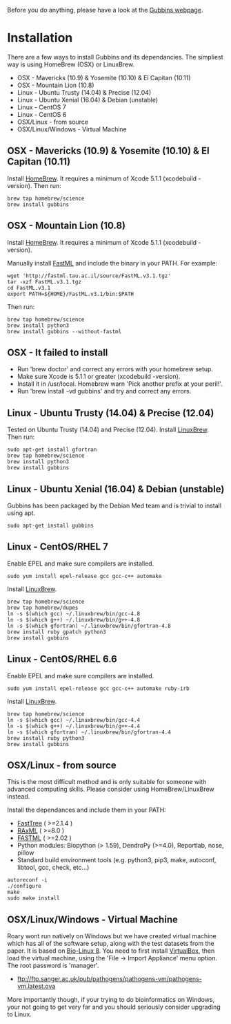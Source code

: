 Before you do anything, please have a look at the [Gubbins webpage](http://sanger-pathogens.github.io/gubbins/).

# Installation
There are a few ways to install Gubbins and its dependancies. The simpliest way is using HomeBrew (OSX) or LinuxBrew.

* OSX - Mavericks (10.9) & Yosemite (10.10) & El Capitan (10.11)
* OSX - Mountain Lion (10.8)
* Linux - Ubuntu Trusty (14.04) & Precise (12.04)
* Linux - Ubuntu Xenial (16.04) & Debian (unstable)
* Linux - CentOS 7
* Linux - CentOS 6
* OSX/Linux - from source
* OSX/Linux/Windows - Virtual Machine


## OSX - Mavericks (10.9) & Yosemite (10.10) & El Capitan (10.11)
Install [HomeBrew](http://brew.sh/). It requires a minimum of Xcode 5.1.1 (xcodebuild -version). Then run:
```
brew tap homebrew/science
brew install gubbins
```

## OSX - Mountain Lion (10.8)
Install [HomeBrew](http://brew.sh/). It requires a minimum of Xcode 5.1.1 (xcodebuild -version).

Manually install [FastML](http://fastml.tau.ac.il/source.php) and include the binary in your PATH. For example:
```
wget 'http://fastml.tau.ac.il/source/FastML.v3.1.tgz'
tar -xzf FastML.v3.1.tgz
cd FastML.v3.1
export PATH=${HOME}/FastML.v3.1/bin:$PATH
```
Then run:
```
brew tap homebrew/science
brew install python3
brew install gubbins --without-fastml
```

## OSX - It failed to install
* Run 'brew doctor' and correct any errors with your homebrew setup.
* Make sure Xcode is 5.1.1 or greater (xcodebuild -version). 
* Install it in /usr/local. Homebrew warn 'Pick another prefix at your peril!'.
* Run 'brew install -vd gubbins' and try and correct any errors.

## Linux - Ubuntu Trusty (14.04) & Precise (12.04)
Tested on Ubuntu Trusty (14.04) and Precise (12.04). Install [LinuxBrew](http://brew.sh/linuxbrew/). Then run:

```
sudo apt-get install gfortran
brew tap homebrew/science
brew install python3
brew install gubbins
```

## Linux - Ubuntu Xenial (16.04) & Debian (unstable)
Gubbins has been packaged by the Debian Med team and is trivial to install using apt.
```
sudo apt-get install gubbins
```

## Linux - CentOS/RHEL 7
Enable EPEL and make sure compilers are installed.
```
sudo yum install epel-release gcc gcc-c++ automake
```
Install [LinuxBrew](http://brew.sh/linuxbrew/).
```
brew tap homebrew/science
brew tap homebrew/dupes	
ln -s $(which gcc) ~/.linuxbrew/bin/gcc-4.8
ln -s $(which g++) ~/.linuxbrew/bin/g++-4.8
ln -s $(which gfortran) ~/.linuxbrew/bin/gfortran-4.8
brew install ruby gpatch python3
brew install gubbins
```

## Linux - CentOS/RHEL 6.6
Enable EPEL and make sure compilers are installed.
```
sudo yum install epel-release gcc gcc-c++ automake ruby-irb
```
Install [LinuxBrew](http://brew.sh/linuxbrew/).
```
brew tap homebrew/science
ln -s $(which gcc) ~/.linuxbrew/bin/gcc-4.4
ln -s $(which g++) ~/.linuxbrew/bin/g++-4.4
ln -s $(which gfortran) ~/.linuxbrew/bin/gfortran-4.4
brew install ruby python3
brew install gubbins
```

## OSX/Linux - from source
This is the most difficult method and is only suitable for someone with advanced computing skills. Please consider using HomeBrew/LinuxBrew instead.

Install the dependances and include them in your PATH:
* [FastTree](http://www.microbesonline.org/fasttree/#Install) ( >=2.1.4 )
* [RAxML](https://github.com/stamatak/standard-RAxML) ( >=8.0 )
* [FASTML](http://fastml.tau.ac.il/source.php) ( >=2.02 )
* Python modules: Biopython (> 1.59), DendroPy (>=4.0), Reportlab, nose, pillow
* Standard build environment tools (e.g. python3, pip3, make, autoconf, libtool, gcc, check, etc...)

```
autoreconf -i
./configure
make
sudo make install
```

## OSX/Linux/Windows - Virtual Machine
Roary wont run natively on Windows but we have created virtual machine which has all of the software setup, along with the test datasets from the paper. 
It is based on [Bio-Linux 8](http://environmentalomics.org/bio-linux/).  You need to first install [VirtualBox](https://www.virtualbox.org/), 
then load the virtual machine, using the 'File -> Import Appliance' menu option. The root password is 'manager'.

* ftp://ftp.sanger.ac.uk/pub/pathogens/pathogens-vm/pathogens-vm.latest.ova

More importantly though, if your trying to do bioinformatics on Windows, your not going to get very far and you should seriously consider upgrading to Linux.

